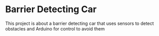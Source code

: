 # Barrier Detecting Car
This project is about a barrier detecting car that uses sensors to detect obstacles and Arduino for control to avoid them
 
